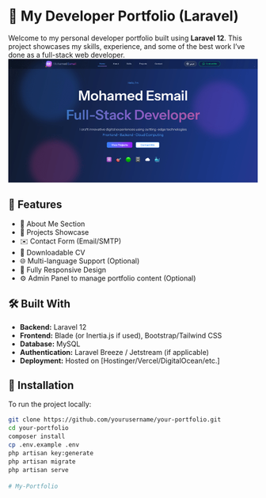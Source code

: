 # 🌟 My Developer Portfolio (Laravel)

Welcome to my personal developer portfolio built using **Laravel 12**. This project showcases my skills, experience, and some of the best work I’ve done as a full-stack web developer.
![image alt](https://github.com/devmohamedesmail/My-Portfolio/blob/085fe9cd5583262b14d0e0c7b282f08dbadc8192/image.png)
## 🚀 Features

- 🧑 About Me Section
- 💼 Projects Showcase
- ✉️ Contact Form (Email/SMTP)
- 📜 Downloadable CV
- 🌐 Multi-language Support (Optional)
- 📱 Fully Responsive Design
- ⚙️ Admin Panel to manage portfolio content (Optional)

## 🛠️ Built With

- **Backend:** Laravel 12
- **Frontend:** Blade (or Inertia.js if used), Bootstrap/Tailwind CSS
- **Database:** MySQL
- **Authentication:** Laravel Breeze / Jetstream (if applicable)
- **Deployment:** Hosted on [Hostinger/Vercel/DigitalOcean/etc.]

## 📂 Installation

To run the project locally:

```bash
git clone https://github.com/yourusername/your-portfolio.git
cd your-portfolio
composer install
cp .env.example .env
php artisan key:generate
php artisan migrate
php artisan serve

# My-Portfolio
